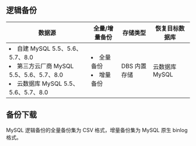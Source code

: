 ## 逻辑备份

| 数据源                                                       | 全量/增量备份            | 存储类型      | 恢复目标数据库  |
| ------------------------------------------------------------ | ------------------------ | ------------- | --------------- |
| <li>自建 MySQL 5.5、5.6、5.7、8.0<li>第三方云厂商 MySQL 5.5、5.6、5.7、8.0<li>云数据库 MySQL 5.5、5.6、5.7、8.0 | <li>全量备份<li>增量备份 | DBS  内置存储 | 云数据库  MySQL |

## 备份下载

MySQL 逻辑备份的全量备份集为 CSV 格式，增量备份集为 MySQL 原生 binlog 格式。

